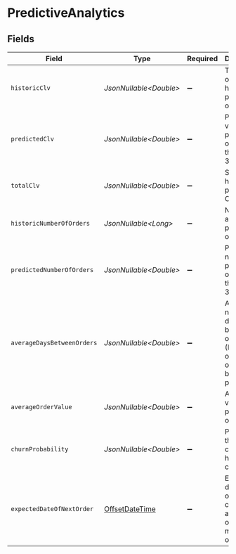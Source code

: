 # PredictiveAnalytics


## Fields

| Field                                                                                     | Type                                                                                      | Required                                                                                  | Description                                                                               | Example                                                                                   |
| ----------------------------------------------------------------------------------------- | ----------------------------------------------------------------------------------------- | ----------------------------------------------------------------------------------------- | ----------------------------------------------------------------------------------------- | ----------------------------------------------------------------------------------------- |
| `historicClv`                                                                             | *JsonNullable\<Double>*                                                                   | :heavy_minus_sign:                                                                        | Total value of all historically placed orders                                             | 93.87                                                                                     |
| `predictedClv`                                                                            | *JsonNullable\<Double>*                                                                   | :heavy_minus_sign:                                                                        | Predicted value of all placed orders in the next 365 days                                 | 27.24                                                                                     |
| `totalClv`                                                                                | *JsonNullable\<Double>*                                                                   | :heavy_minus_sign:                                                                        | Sum of historic and predicted CLV                                                         | 121.11                                                                                    |
| `historicNumberOfOrders`                                                                  | *JsonNullable\<Long>*                                                                     | :heavy_minus_sign:                                                                        | Number of already placed orders                                                           | 2                                                                                         |
| `predictedNumberOfOrders`                                                                 | *JsonNullable\<Double>*                                                                   | :heavy_minus_sign:                                                                        | Predicted number of placed orders in the next 365 days                                    | 0.54                                                                                      |
| `averageDaysBetweenOrders`                                                                | *JsonNullable\<Double>*                                                                   | :heavy_minus_sign:                                                                        | Average number of days between orders (None if only one order has been placed)            | 189                                                                                       |
| `averageOrderValue`                                                                       | *JsonNullable\<Double>*                                                                   | :heavy_minus_sign:                                                                        | Average value of placed orders                                                            | 46.94                                                                                     |
| `churnProbability`                                                                        | *JsonNullable\<Double>*                                                                   | :heavy_minus_sign:                                                                        | Probability the customer has churned                                                      | 0.89                                                                                      |
| `expectedDateOfNextOrder`                                                                 | [OffsetDateTime](https://docs.oracle.com/javase/8/docs/api/java/time/OffsetDateTime.html) | :heavy_minus_sign:                                                                        | Expected date of next order, as calculated at the time of their most recent order         | 2022-11-08T00:00:00+00:00                                                                 |
